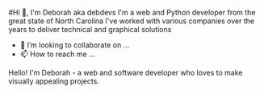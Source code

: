 #Hi 👋, I'm Deborah aka debdevs
I'm a web and Python developer from the great state of North Carolina
I've worked with various companies over the years to deliver technical and graphical solutions
- 💞️ I’m looking to collaborate on ...
- 📫 How to reach me ...

Hello! I'm Deborah - a web and software developer who loves to make visually appealing projects.
<!---
debdevs/debdevs is a ✨ special ✨ repository because its `README.md` (this file) appears on your GitHub profile.
You can click the Preview link to take a look at your changes.
--->

